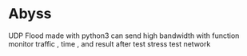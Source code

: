 # Abyss
UDP Flood made with python3 can send high bandwidth with function monitor traffic , time , and result after test stress test network
